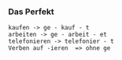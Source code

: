 ### Das Perfekt

	kaufen -> ge - kauf - t
	arbeiten -> ge - arbeit - et
	telefonieren -> telefonier - t
	Verben auf -ieren  => ohne ge
